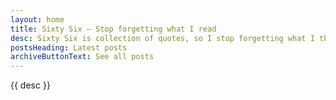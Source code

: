 ```yaml
---
layout: home
title: Sixty Six — Stop forgetting what I read
desc: Sixty Six is collection of quotes, so I stop forgetting what I thought and/or read.
postsHeading: Latest posts
archiveButtonText: See all posts
---
```


{{ desc }}
